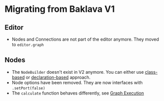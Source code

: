 # Migrating from Baklava V1

## Editor

-   Nodes and Connections are not part of the editor anymore. They moved to `editor.graph`

## Nodes

-   The `NodeBuilder` doesn't exist in V2 anymore. You can either use [class-based](/nodes/nodes#class-based-approach) or [declaration-based](/nodes/nodes#definenode) approach.
-   Node options have been removed. They are now interfaces with `.setPort(false)`
-   The `calculate` function behaves differently, see [Graph Execution](/execution)
